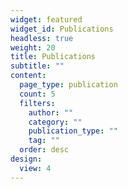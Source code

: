 ```yaml
---
widget: featured
widget_id: Publications
headless: true
weight: 20
title: Publications
subtitle: ""
content:
  page_type: publication
  count: 5
  filters:
    author: ""
    category: ""
    publication_type: ""
    tag: ""
  order: desc
design:
  view: 4
---
```

